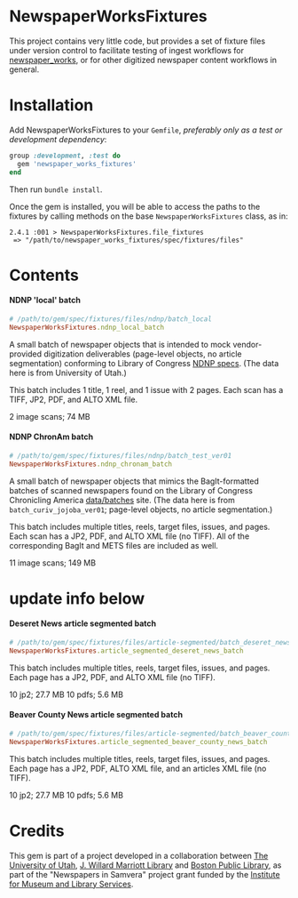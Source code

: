 NewspaperWorksFixtures
===================================================

This project contains very little code, but provides a set of fixture files under
version control to facilitate testing of ingest workflows for [newspaper_works](https://github.com/marriott-library/newspaper_works),
or for other digitized newspaper content workflows in general.

# Installation

Add NewspaperWorksFixtures to your `Gemfile`, _preferably only as a test or
development dependency_:

```ruby
group :development, :test do
  gem 'newspaper_works_fixtures'
end
```

Then run `bundle install`.

Once the gem is installed, you will be able to access the paths to the fixtures by
calling methods on the base `NewspaperWorksFixtures` class, as in:

```
2.4.1 :001 > NewspaperWorksFixtures.file_fixtures
 => "/path/to/newspaper_works_fixtures/spec/fixtures/files"
```

# Contents

#### NDNP 'local' batch
```ruby
# /path/to/gem/spec/fixtures/files/ndnp/batch_local
NewspaperWorksFixtures.ndnp_local_batch
```

A small batch of newspaper objects that is intended to mock vendor-provided
digitization deliverables (page-level objects, no article segmentation)
conforming to Library of Congress [NDNP specs](http://www.loc.gov/ndnp/guidelines/NDNP_201820TechNotes.pdf).
(The data here is from University of Utah.)

This batch includes 1 title, 1 reel, and 1 issue with 2 pages. Each scan has a
TIFF, JP2, PDF, and ALTO XML file.

2 image scans; 74 MB

#### NDNP ChronAm batch
```ruby
# /path/to/gem/spec/fixtures/files/ndnp/batch_test_ver01
NewspaperWorksFixtures.ndnp_chronam_batch
```

A small batch of newspaper objects that mimics the BagIt-formatted batches of scanned newspapers
found on the Library of Congress Chronicling America [data/batches](https://chroniclingamerica.loc.gov/data/batches/) site.
(The data here is from `batch_curiv_jojoba_ver01`; page-level objects, no
article segmentation.)

This batch includes multiple titles, reels, target files, issues, and pages. Each scan has a
JP2, PDF, and ALTO XML file (no TIFF). All of the corresponding BagIt and METS
files are included as well.

11 image scans; 149 MB

# update info below

#### Deseret News article segmented batch
```ruby
# /path/to/gem/spec/fixtures/files/article-segmented/batch_deseret_news
NewspaperWorksFixtures.article_segmented_deseret_news_batch
```

This batch includes multiple titles, reels, target files, issues, and pages. Each page has a
JP2, PDF, and ALTO XML file (no TIFF).

10 jp2; 27.7 MB
10 pdfs; 5.6 MB

#### Beaver County News article segmented batch
```ruby
# /path/to/gem/spec/fixtures/files/article-segmented/batch_beaver_county_news
NewspaperWorksFixtures.article_segmented_beaver_county_news_batch
```

This batch includes multiple titles, reels, target files, issues, and pages. Each page has a
JP2, PDF, ALTO XML file, and an articles XML file (no TIFF).

10 jp2; 27.7 MB
10 pdfs; 5.6 MB

# Credits

This gem is part of a project developed in a collaboration between
[The University of Utah](https://www.utah.edu/), [J. Willard Marriott Library](https://www.lib.utah.edu/ß) and
[Boston Public Library](https://www.bpl.org/), as part of the "Newspapers in Samvera" project
grant funded by the [Institute for Museum and Library Services](https:///imls.gov).
